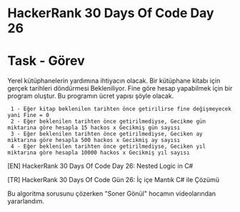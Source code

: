 # HackerRank 30 Days Of Code Day 26

# Task - Görev

Yerel kütüphanelerin yardımına ihtiyacın olacak. Bir kütüphane kitabı için gerçek tarihleri döndürmesi Bekleniliyor. Fine göre hesap yapabilmek için bir program oluştur. Bu programın ücret yapısı şöyle olacak.

     1 - Eğer kitap beklenilen tarihten önce getirilirse fine değişmeyecek yani Fine = 0
     2 - Eğer beklenilen tarihten önce getirilmediyse, Gecikme gün miktarına göre hesapla 15 hackos x Gecikmiş gün sayısı
     3 - Eğer beklenilen tarihten önce getirilmediyse, Geciken ay miktarına göre hesapla 500 hackos x Gecikmiş ay sayısı
     4 - Eğer beklenilen tarihten önce getirilmediyse, Geciken yıl miktarına göre hesapla 10000 hackos x Gecikmiş yıl sayısı

[EN] HackerRank 30 Days Of Code Day 26: Nested Logic in C# 


[TR] HackerRank 30 Days Of Code Gün 26: İç içe Mantık C# ile Çözümü


Bu algoritma sorusunu çözerken "Soner Gönül" hocamın videolarından yararlandım.
